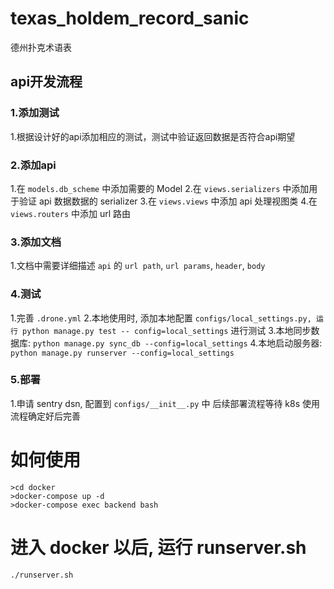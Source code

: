 # texas_holdem_record_sanic
德州扑克术语表

## api开发流程
### 1.添加测试
  
  1.根据设计好的api添加相应的测试，测试中验证返回数据是否符合api期望
  
### 2.添加api
  1.在 `models.db_scheme` 中添加需要的 Model
    2.在 `views.serializers` 中添加用于验证 api 数据数据的 serializer
    3.在 `views.views` 中添加 api 处理视图类
    4.在 `views.routers` 中添加 url 路由
### 3.添加文档
  1.文档中需要详细描述 `api` 的 `url path`, `url params`, `header`, `body`
### 4.测试
  1.完善 `.drone.yml`
    2.本地使用时, 添加本地配置 `configs/local_settings.py, 运行 python manage.py test --
    config=local_settings` 进行测试
    3.本地同步数据库: `python manage.py sync_db --config=local_settings`
    4.本地启动服务器: `python manage.py runserver --config=local_settings`
### 5.部署
  1.申请 sentry dsn, 配置到 `configs/__init__.py` 中
    后续部署流程等待 k8s 使用流程确定好后完善
# 如何使用

```
>cd docker
>docker-compose up -d
>docker-compose exec backend bash
```
# 进入 docker 以后, 运行 runserver.sh
```
./runserver.sh
```
